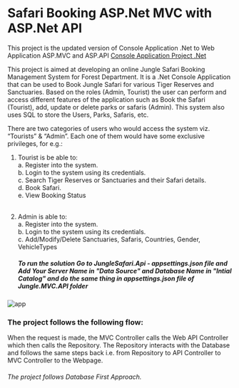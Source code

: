 # Safari Booking ASP.Net MVC with ASP.Net API

This project is the updated version of Console Application .Net to Web Application ASP.MVC and ASP.API 
[Console Application Project .Net](https://github.com/pratyushatrivedi07/SafariBooking-ConsoleApp-.net)


This project is aimed at developing an online Jungle Safari Booking Management System for Forest Department. It is a .Net Console Application that can be used to Book Jungle Safari for various Tiger Reserves and Sanctuaries. Based on the roles (Admin, Tourist) the user can perform and access different features of the application such as Book the Safari (Tourist), add, update or delete parks or safaris (Admin). This system also uses SQL to store the Users, Parks, Safaris, etc.
<br />

There are two categories of users who would access the system viz. “Tourists” & “Admin”. Each one of them would have some exclusive privileges, for e.g.:
<br />
1. Tourist is be able to:
    <br />
    a. Register into the system.
    <br />
    b. Login to the system using its credentials.
    <br />
    c. Search Tiger Reserves or Sanctuaries and their Safari details.
    <br />
    d. Book Safari.
    <br />
    e. View Booking Status
    <br />
    <br/>
2. Admin is able to:
    <br />
    a. Register into the system.
    <br />
    b. Login to the system using its credentials.
    <br />
    c. Add/Modify/Delete Sanctuaries, Safaris, Countries, Gender, VehicleTypes
    <br />
    
    
   ##### *To run the solution Go to JungleSafari.Api - appsettings.json file and Add Your Server Name in "Data Source" and Database Name in "Intial Catalog" and do the same thing in appsettings.json file of Jungle.MVC.API folder*
   
  ![app](https://user-images.githubusercontent.com/42665547/130330751-71c96cde-a585-40e9-addc-8a207860b16e.png)


### The project follows the following flow:
When the request is made, the MVC Controller calls the Web API Controller which then calls the Repository. The Repository interacts with the Database and follows the same steps back i.e. from Repository to API Controller to MVC Controller to the Webpage.

###### *The project follows Database First Approach.*

  
   

    
